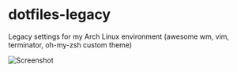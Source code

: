# dotfiles-legacy

Legacy settings for my Arch Linux environment (awesome wm, vim, terminator, oh-my-zsh custom theme)  

![Screenshot](https://github.com/noirhat/media/blob/master/dotfiles/desktop.png)
